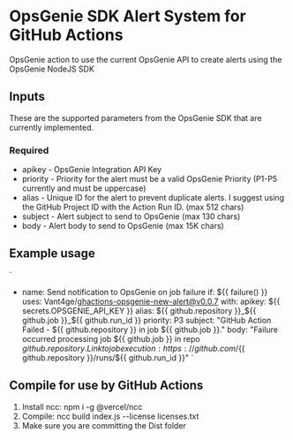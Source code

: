 # OpsGenie SDK Alert System for GitHub Actions

OpsGenie action to use the current OpsGenie API to create alerts using the OpsGenie NodeJS SDK

## Inputs

These are the supported parameters from the OpsGenie SDK that are currently implemented. 

### Required 

* apikey - OpsGenie Integration API Key
* priority - Priority for the alert must be a valid OpsGenie Priority (P1-P5 currently and must be uppercase)
* alias - Unique ID for the alert to prevent duplicate alerts. I suggest using the GitHub Project ID with the Action Run ID. (max 512 chars)
* subject - Alert subject to send to OpsGenie (max 130 chars)
* body - Alert body to send to OpsGenie (max 15K chars)

## Example usage

`
- name: Send notification to OpsGenie on job failure
  if: ${{ failure() }}
  uses: Vant4ge/ghactions-opsgenie-new-alert@v0.0.7
  with:
    apikey: ${{ secrets.OPSGENIE_API_KEY }}
    alias: ${{ github.repository }}_${{ github.job }}_${{ github.run_id }}
    priority: P3
    subject: "GitHub Action Failed - ${{ github.repository }} in job ${{ github.job }}."
    body: "Failure occurred processing job ${{ github.job }} in repo ${{ github.repository }}. Link to job execution: https://github.com/${{ github.repository }}/runs/${{ github.run_id }}"
`

## Compile for use by GitHub Actions

1. Install ncc: npm i -g @vercel/ncc
2. Compile: ncc build index.js --license licenses.txt
3. Make sure you are committing the Dist folder